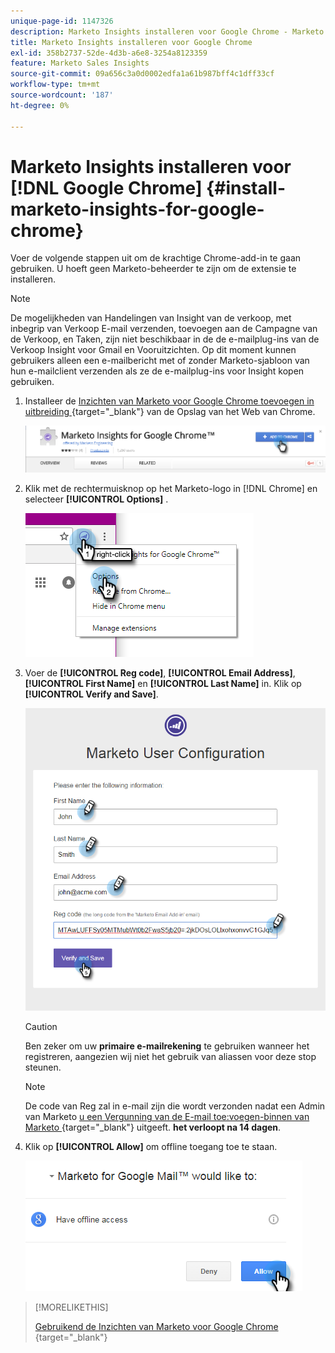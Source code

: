 ```yaml
---
unique-page-id: 1147326
description: Marketo Insights installeren voor Google Chrome - Marketo Docs - Productdocumentatie
title: Marketo Insights installeren voor Google Chrome
exl-id: 358b2737-52de-4d3b-a6e8-3254a8123359
feature: Marketo Sales Insights
source-git-commit: 09a656c3a0d0002edfa1a61b987bff4c1dff33cf
workflow-type: tm+mt
source-wordcount: '187'
ht-degree: 0%

---
```


# Marketo Insights installeren voor [!DNL Google Chrome] {#install-marketo-insights-for-google-chrome}

Voer de volgende stappen uit om de krachtige Chrome-add-in te gaan gebruiken. U hoeft geen Marketo-beheerder te zijn om de extensie te installeren.

>[!NOTE]
>
>De mogelijkheden van Handelingen van Insight van de verkoop, met inbegrip van Verkoop E-mail verzenden, toevoegen aan de Campagne van de Verkoop, en Taken, zijn niet beschikbaar in de de e-mailplug-ins van de Verkoop Insight voor Gmail en Vooruitzichten. Op dit moment kunnen gebruikers alleen een e-mailbericht met of zonder Marketo-sjabloon van hun e-mailclient verzenden als ze de e-mailplug-ins voor Insight kopen gebruiken.

1. Installeer de [ Inzichten van Marketo voor Google Chrome toevoegen in uitbreiding ](https://chrome.google.com/webstore/detail/marketo-for-google-mail/jjkfbhajlmoeegbjgjipliamplidmbjb){target="_blank"} van de Opslag van het Web van Chrome.

   ![](assets/image2015-10-5-10-3a24-3a7.png)

1. Klik met de rechtermuisknop op het Marketo-logo in [!DNL Chrome] en selecteer **[!UICONTROL Options]** .

   ![](assets/two.png)

1. Voer de **[!UICONTROL Reg code]**, **[!UICONTROL Email Address]**, **[!UICONTROL First Name]** en **[!UICONTROL Last Name]** in. Klik op **[!UICONTROL Verify and Save]**.

   ![](assets/three.png)

   >[!CAUTION]
   >
   >Ben zeker om uw **primaire e-mailrekening** te gebruiken wanneer het registreren, aangezien wij niet het gebruik van aliassen voor deze stop steunen.

   >[!NOTE]
   >
   >De code van Reg zal in e-mail zijn die wordt verzonden nadat een Admin van Marketo [ u een Vergunning van de E-mail toe:voegen-binnen van Marketo ](/help/marketo/product-docs/marketo-sales-insight/msi-outlook-plugin/issue-a-marketo-email-add-in-license.md){target="_blank"} uitgeeft. **het verloopt na 14 dagen**.

1. Klik op **[!UICONTROL Allow]** om offline toegang toe te staan.

   ![](assets/image2015-10-5-10-3a34-3a1.png)

>[!MORELIKETHIS]
>
>[ Gebruikend de Inzichten van Marketo voor Google Chrome ](/help/marketo/product-docs/marketo-sales-insight/msi-chrome-plugin/using-marketo-insights-for-google-chrome.md){target="_blank"}
